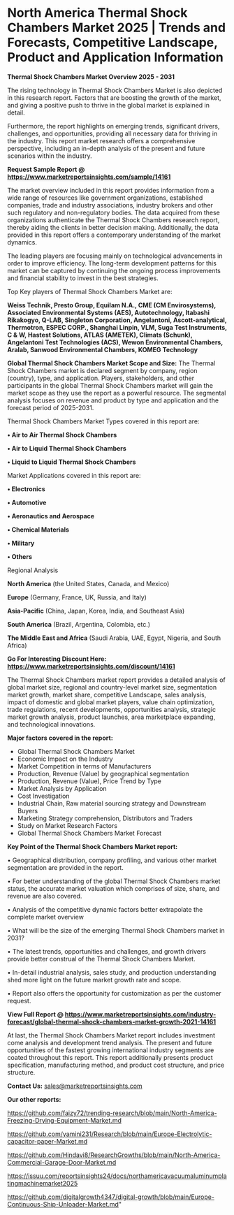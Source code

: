  # North America Thermal Shock Chambers Market 2025 | Trends and Forecasts, Competitive Landscape, Product and Application Information

<Strong> Thermal Shock Chambers Market Overview 2025 - 2031</strong>

The rising technology in Thermal Shock Chambers Market is also depicted in this research report. Factors that are boosting the growth of the market, and giving a positive push to thrive in the global market is explained in detail.

Furthermore, the report highlights on emerging trends, significant drivers, challenges, and opportunities, providing all necessary data for thriving in the industry. This report market research offers a comprehensive perspective, including an in-depth analysis of the present and future scenarios within the industry.

<strong>Request Sample Report @ <a href=https://www.marketreportsinsights.com/sample/14161>https://www.marketreportsinsights.com/sample/14161</a></strong>

The market overview included in this report provides information from a wide range of resources like government organizations, established companies, trade and industry associations, industry brokers and other such regulatory and non-regulatory bodies. The data acquired from these organizations authenticate the Thermal Shock Chambers research report, thereby aiding the clients in better decision making. Additionally, the data provided in this report offers a contemporary understanding of the market dynamics.

The leading players are focusing mainly on technological advancements in order to improve efficiency. The long-term development patterns for this market can be captured by continuing the ongoing process improvements and financial stability to invest in the best strategies.

Top Key players of Thermal Shock Chambers Market are:

<strong>Weiss Technik, Presto Group, Equilam N.A., CME (CM Envirosystems), Associated Environmental Systems (AES), Autotechnology, Itabashi Rikakogyo, Q-LAB, Singleton Corporation, Angelantoni, Ascott-analytical, Thermotron, ESPEC CORP., Shanghai Linpin, VLM, Suga Test Instruments, C & W, Hastest Solutions, ATLAS (AMETEK), Climats (Schunk), Angelantoni Test Technologies (ACS), Wewon Environmental Chambers, Aralab, Sanwood Environmental Chambers, KOMEG Technology</strong>

<strong><b>Global Thermal Shock Chambers Market Scope and Size:</b></strong>
The Thermal Shock Chambers market is declared segment by company, region (country), type, and application. Players, stakeholders, and other participants in the global Thermal Shock Chambers market will gain the market scope as they use the report as a powerful resource. The segmental analysis focuses on revenue and product by type and application and the forecast period of 2025-2031.

Thermal Shock Chambers Market Types covered in this report are:

<strong>• Air to Air Thermal Shock Chambers

• Air to Liquid Thermal Shock Chambers

• Liquid to Liquid Thermal Shock Chambers</strong>

Market Applications covered in this report are:

<strong>• Electronics

• Automotive

• Aeronautics and Aerospace

• Chemical Materials

• Military

• Others</strong> 

Regional Analysis

<strong>North America</strong> (the United States, Canada, and Mexico)

<strong>Europe</strong> (Germany, France, UK, Russia, and Italy)

<strong>Asia-Pacific</strong> (China, Japan, Korea, India, and Southeast Asia)

<strong>South America</strong> (Brazil, Argentina, Colombia, etc.)

<strong>The Middle East and Africa</strong> (Saudi Arabia, UAE, Egypt, Nigeria, and South Africa)

<strong>Go For Interesting Discount Here: <a href=https://www.marketreportsinsights.com/discount/14161>https://www.marketreportsinsights.com/discount/14161</a></strong>

The Thermal Shock Chambers market report provides a detailed analysis of global market size, regional and country-level market size, segmentation market growth, market share, competitive Landscape, sales analysis, impact of domestic and global market players, value chain optimization, trade regulations, recent developments, opportunities analysis, strategic market growth analysis, product launches, area marketplace expanding, and technological innovations.

<strong><b>Major factors covered in the report:</b></strong>
<ul>
  <li>Global Thermal Shock Chambers Market </li>
  <li>Economic Impact on the Industry</li>
  <li>Market Competition in terms of Manufacturers</li>
  <li>Production, Revenue (Value) by geographical segmentation</li>
  <li>Production, Revenue (Value), Price Trend by Type</li>
  <li>Market Analysis by Application</li>
  <li>Cost Investigation</li>
  <li>Industrial Chain, Raw material sourcing strategy and Downstream Buyers</li>
  <li>Marketing Strategy comprehension, Distributors and Traders</li>
  <li>Study on Market Research Factors</li>
  <li>Global Thermal Shock Chambers Market Forecast</li>
</ul>

<strong><b>Key Point of the Thermal Shock Chambers Market report:</b></strong>

• Geographical distribution, company profiling, and various other market segmentation are provided in the report.

• For better understanding of the global Thermal Shock Chambers market status, the accurate market valuation which comprises of size, share, and revenue are also covered.

• Analysis of the competitive dynamic factors better extrapolate the complete market overview

• What will be the size of the emerging Thermal Shock Chambers market in 2031?

• The latest trends, opportunities and challenges, and growth drivers provide better construal of the Thermal Shock Chambers Market.

• In-detail industrial analysis, sales study, and production understanding shed more light on the future market growth rate and scope.

• Report also offers the opportunity for customization as per the customer request.

<strong><b>View Full Report @ <a href=https://www.marketreportsinsights.com/industry-forecast/global-thermal-shock-chambers-market-growth-2021-14161>https://www.marketreportsinsights.com/industry-forecast/global-thermal-shock-chambers-market-growth-2021-14161</a></b></strong>


At last, the Thermal Shock Chambers Market report includes investment come analysis and development trend analysis. The present and future opportunities of the fastest growing international industry segments are coated throughout this report. This report additionally presents product specification, manufacturing method, and product cost structure, and price structure.

<strong>Contact Us:</strong>
sales@marketreportsinsights.com

<strong>Our other reports:</strong>

<a href=https://github.com/faizy72/trending-research/blob/main/North-America-Freezing-Drying-Equipment-Market.md>https://github.com/faizy72/trending-research/blob/main/North-America-Freezing-Drying-Equipment-Market.md</a>

<a href=https://github.com/yamini231/Research/blob/main/Europe-Electrolytic-capacitor-paper-Market.md>https://github.com/yamini231/Research/blob/main/Europe-Electrolytic-capacitor-paper-Market.md</a>

<a href=https://github.com/Hindavi8/ResearchGrowths/blob/main/North-America-Commercial-Garage-Door-Market.md>https://github.com/Hindavi8/ResearchGrowths/blob/main/North-America-Commercial-Garage-Door-Market.md</a>

<a href=https://issuu.com/reportsinsights24/docs/northamericavacuumaluminumplatingmachinemarket2025>https://issuu.com/reportsinsights24/docs/northamericavacuumaluminumplatingmachinemarket2025</a>

<a href=https://github.com/digitalgrowth4347/digital-growth/blob/main/Europe-Continuous-Ship-Unloader-Market.md>https://github.com/digitalgrowth4347/digital-growth/blob/main/Europe-Continuous-Ship-Unloader-Market.md</a>"
